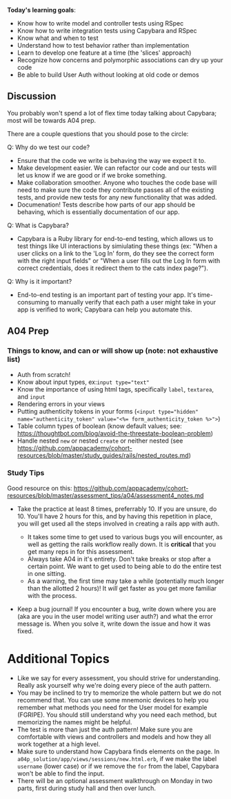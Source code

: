 **Today's learning goals**:
* Know how to write model and controller tests using RSpec
* Know how to write integration tests using Capybara and RSpec
* Know what and when to test
* Understand how to test behavior rather than implementation
* Learn to develop one feature at a time (the 'slices' approach)
* Recognize how concerns and polymorphic associations can dry up your code
* Be able to build User Auth without looking at old code or demos

## Discussion

You probably won't spend a lot of flex time today talking about Capybara; most will be towards A04 prep. 

There are a couple questions that you should pose to the circle: 

Q: Why do we test our code?
+ Ensure that the code we write is behaving the way we expect it to.
+ Make development easier. We can refactor our code and our tests will let us know if we are good or if we broke something. 
+ Make collaboration smoother. Anyone who touches the code base will need to make sure the code they contribute passes all of the existing tests, and provide new tests for any new functionality that was added. 
+ Documenation! Tests describe how parts of our app should be behaving, which is essentially documentation of our app. 

Q: What is Capybara?
+ Capybara is a Ruby library for end-to-end testing, which allows us to test things like UI interactions by simiulating these things (ex: "When a user clicks on a link to the 'Log In' form, do they see the correct form with the right input fields" or "When a user fills out the Log In form with correct credentials, does it redirect them to the cats index page?").

Q: Why is it important?
+ End-to-end testing is an important part of testing your app. It's time-consuming to manually verify that each path a user might take in your app is verified to work; Capybara can help you automate this. 

## A04 Prep

### Things to know, and can or will show up (note: not exhaustive list)
+ Auth from scratch! 
+ Know about input types, ex:`input type="text"`
+ Know the importance of using html tags, specifically `label`, `textarea`, and `input`
+ Rendering errors in your views
+ Putting authenticity tokens in your forms (`<input type="hidden" name="authenticity_token" value="<%= form_authenticity_token %>">`)
+ Table column types of boolean (know default values; see: https://thoughtbot.com/blog/avoid-the-threestate-boolean-problem)
+ Handle nested `new` or nested `create` or neither nested (see https://github.com/appacademy/cohort-resources/blob/master/study_guides/rails/nested_routes.md)

### Study Tips

Good resource on this: https://github.com/appacademy/cohort-resources/blob/master/assessment_tips/a04/assessment4_notes.md

* Take the practice at least 8 times, preferrably 10. If you are unsure, do 10. You'll have 2 hours for this, and by having this repetition in place, you will get used all the steps involved in creating a rails app with auth. 
  * It takes some time to get used to various bugs you will encounter, as well as getting the rails workflow really down. It is **critical** that you get many reps in for this assessment.
  * Always take A04 in it's entirety. Don't take breaks or stop after a certain point. We want to get used to being able to do the entire test in one sitting.
  * As a warning, the first time may take a while (potentially much longer than the allotted 2 hours)! It _will_ get faster as you get more familiar with the process. 
  
* Keep a bug journal! If you encounter a bug, write down where you are (aka are you in the user model writing user auth?) and what the error message is. When you solve it, write down the issue and how it was fixed.

# Additional Topics 

  - Like we say for every assessment, you should strive for understanding. Really ask yourself why we're doing every piece of the auth pattern.
  - You may be inclined to try to memorize the whole pattern but we do not recommend that. You can use some mnemonic devices to help you remember what methods you need for the User model for example (FGRIPE). You should still understand why you need each method, but memorizing the names might be helpful.
  - The test is more than just the auth pattern! Make sure you are comfortable with views and controllers and models and how they all work together at a high level.
  - Make sure to understand how Capybara finds elements on the page. In `a04p_solution/app/views/sessions/new.html.erb`, if we make the label `username` (lower case) or if we remove the `for` from the label, Capybara won't be able to find the input.
  - There will be an optional assessment walkthrough on Monday in two parts, first during study hall and then over lunch.
